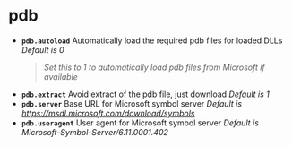 <!-- TITLE: pdb -->

# pdb

- **`pdb.autoload`** Automatically load the required pdb files for loaded DLLs _Default is 0_
  > _Set this to 1 to automatically load pdb files from Microsoft if available_
- **`pdb.extract`** Avoid extract of the pdb file, just download _Default is 1_
- **`pdb.server`** Base URL for Microsoft symbol server _Default is https://msdl.microsoft.com/download/symbols_
- **`pdb.useragent`** User agent for Microsoft symbol server _Default is Microsoft-Symbol-Server/6.11.0001.402_

<p hidden>pdb.autoload pdb.extract pdb.server pdb.useragent</p>